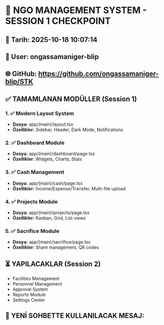 # 🔄 NGO MANAGEMENT SYSTEM - SESSION 1 CHECKPOINT

## 📅 Tarih: 2025-10-18 10:07:14
## 👤 User: ongassamaniger-blip
## 🌐 GitHub: https://github.com/ongassamaniger-blip/STK

## ✅ TAMAMLANAN MODÜLLER (Session 1)

### 1. ✅ Modern Layout System
- **Dosya:** app/(main)/layout.tsx
- **Özellikler:** Sidebar, Header, Dark Mode, Notifications

### 2. ✅ Dashboard Module
- **Dosya:** app/(main)/dashboard/page.tsx
- **Özellikler:** Widgets, Charts, Stats

### 3. ✅ Cash Management
- **Dosya:** app/(main)/cash/page.tsx
- **Özellikler:** Income/Expense/Transfer, Multi-file upload

### 4. ✅ Projects Module
- **Dosya:** app/(main)/projects/page.tsx
- **Özellikler:** Kanban, Grid, List views

### 5. ✅ Sacrifice Module
- **Dosya:** app/(main)/sacrifice/page.tsx
- **Özellikler:** Share management, QR codes

## ⏳ YAPILACAKLAR (Session 2)
- Facilities Management
- Personnel Management
- Approval System
- Reports Module
- Settings Center

## 🚀 YENİ SOHBETTE KULLANILACAK MESAJ:
